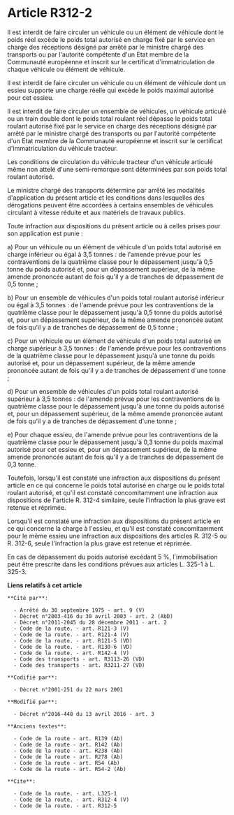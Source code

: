 # Article R312-2

Il est interdit de faire circuler un véhicule ou un élément de véhicule dont le poids réel excède le poids total autorisé en
charge fixé par               le service en charge des réceptions désigné par arrêté par le ministre chargé des transports ou
par l'autorité compétente d'un Etat membre de la Communauté européenne et inscrit sur le certificat d'immatriculation de
chaque véhicule ou élément de véhicule. 

Il est interdit de faire circuler un véhicule ou un élément de véhicule dont un essieu supporte une charge réelle qui excède
le poids maximal autorisé pour cet essieu. 

Il est interdit de faire circuler un ensemble de véhicules, un véhicule articulé ou un train double dont le poids total
roulant réel dépasse le poids total roulant autorisé fixé par               le service en charge des réceptions désigné par
arrêté par le ministre chargé des transports ou par l'autorité compétente d'un Etat membre de la Communauté européenne et
inscrit sur le certificat d'immatriculation du véhicule tracteur. 

Les conditions de circulation du véhicule tracteur d'un véhicule articulé même non attelé d'une semi-remorque sont
déterminées par son poids total roulant autorisé. 

Le ministre chargé des transports détermine par arrêté les modalités d'application du présent article et les conditions dans
lesquelles des dérogations peuvent être accordées à certains ensembles de véhicules circulant à vitesse réduite et aux
matériels de travaux publics. 

Toute infraction aux dispositions du présent article ou à celles prises pour son application est punie : 

a) Pour un véhicule ou un élément de véhicule d'un poids total autorisé en charge inférieur ou égal à 3,5 tonnes : de
l'amende prévue pour les contraventions de la quatrième classe pour le dépassement jusqu'à 0,5 tonne du poids autorisé et,
pour un dépassement supérieur, de la même amende prononcée autant de fois qu'il y a de tranches de dépassement de 0,5
tonne ; 

b) Pour un ensemble de véhicules d'un poids total roulant autorisé inférieur ou égal à 3,5 tonnes : de l'amende prévue pour
les contraventions de la quatrième classe pour le dépassement jusqu'à 0,5 tonne du poids autorisé et, pour un dépassement
supérieur, de la même amende prononcée autant de fois qu'il y a de tranches de dépassement de 0,5 tonne ; 

c) Pour un véhicule ou un élément de véhicule d'un poids total autorisé en charge supérieur à 3,5 tonnes : de l'amende prévue
pour les contraventions de la quatrième classe pour le dépassement jusqu'à une tonne du poids autorisé et, pour un
dépassement supérieur, de la même amende prononcée autant de fois qu'il y a de tranches de dépassement d'une tonne ; 

d) Pour un ensemble de véhicules d'un poids total roulant autorisé supérieur à 3,5 tonnes : de l'amende prévue pour les
contraventions de la quatrième classe pour le dépassement jusqu'à une tonne du poids autorisé et, pour un dépassement
supérieur, de la même amende prononcée autant de fois qu'il y a de tranches de dépassement d'une tonne ; 

e) Pour chaque essieu, de l'amende prévue pour les contraventions de la quatrième classe pour le dépassement jusqu'à 0,3
tonne du poids maximal autorisé pour cet essieu et, pour un dépassement supérieur, de la même amende prononcée autant de fois
qu'il y a de tranches de dépassement de 0,3 tonne. 

Toutefois, lorsqu'il est constaté une infraction aux dispositions du présent article en ce qui concerne le poids total
autorisé en charge ou le poids total roulant autorisé, et qu'il est constaté concomitamment une infraction aux dispositions
de l'article R. 312-4 similaire, seule l'infraction la plus grave est retenue et réprimée. 

Lorsqu'il est constaté une infraction aux dispositions du présent article en ce qui concerne la charge à l'essieu, et qu'il
est constaté concomitamment pour le même essieu une infraction aux dispositions des articles R. 312-5 ou R. 312-6, seule
l'infraction la plus grave est retenue et réprimée. 

En cas de dépassement du poids autorisé excédant 5 %, l'immobilisation peut être prescrite dans les conditions prévues aux
articles L. 325-1 à L. 325-3.

**Liens relatifs à cet article**

	**Cité par**:

	  - Arrêté du 30 septembre 1975 - art. 9 (V)
	  - Décret n°2003-416 du 30 avril 2003 - art. 2 (AbD)
	  - Décret n°2011-2045 du 28 décembre 2011 - art. 2
	  - Code de la route. - art. R121-3 (V)
	  - Code de la route. - art. R121-4 (V)
	  - Code de la route. - art. R121-5 (VD)
	  - Code de la route. - art. R130-6 (VD)
	  - Code de la route. - art. R142-4 (V)
	  - Code des transports - art. R3113-26 (VD)
	  - Code des transports - art. R3211-27 (VD)

	**Codifié par**:

	  - Décret n°2001-251 du 22 mars 2001

	**Modifié par**:

	  - Décret n°2016-448 du 13 avril 2016 - art. 3

	**Anciens textes**:

	  - Code de la route - art. R139 (Ab)
	  - Code de la route - art. R142 (Ab)
	  - Code de la route - art. R238 (Ab)
	  - Code de la route - art. R278 (Ab)
	  - Code de la route - art. R54 (Ab)
	  - Code de la route - art. R54-2 (Ab)

	**Cite**:

	  - Code de la route. - art. L325-1
	  - Code de la route. - art. R312-4 (V)
	  - Code de la route. - art. R312-5
